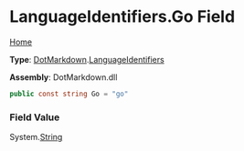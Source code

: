 # LanguageIdentifiers\.Go Field

[Home](../../../README.md)

**Type**: [DotMarkdown](../../README.md)\.[LanguageIdentifiers](../README.md)

**Assembly**: DotMarkdown\.dll

```csharp
public const string Go = "go"
```

### Field Value

System\.[String](https://docs.microsoft.com/en-us/dotnet/api/system.string)